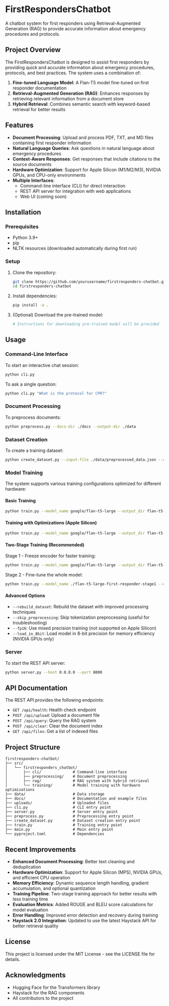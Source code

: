 # FirstRespondersChatbot

A chatbot system for first responders using Retrieval-Augmented Generation (RAG) to provide accurate information about emergency procedures and protocols.

## Project Overview

The FirstRespondersChatbot is designed to assist first responders by providing quick and accurate information about emergency procedures, protocols, and best practices. The system uses a combination of:

1. **Fine-tuned Language Model**: A Flan-T5 model fine-tuned on first responder documentation
2. **Retrieval-Augmented Generation (RAG)**: Enhances responses by retrieving relevant information from a document store
3. **Hybrid Retrieval**: Combines semantic search with keyword-based retrieval for better results

## Features

- **Document Processing**: Upload and process PDF, TXT, and MD files containing first responder information
- **Natural Language Queries**: Ask questions in natural language about emergency procedures
- **Context-Aware Responses**: Get responses that include citations to the source documents
- **Hardware Optimization**: Support for Apple Silicon (M1/M2/M3), NVIDIA GPUs, and CPU-only environments
- **Multiple Interfaces**:
  - Command-line interface (CLI) for direct interaction
  - REST API server for integration with web applications
  - Web UI (coming soon)

## Installation

### Prerequisites

- Python 3.9+
- pip
- NLTK resources (downloaded automatically during first run)

### Setup

1. Clone the repository:

   ```bash
   git clone https://github.com/yourusername/firstresponders-chatbot.git
   cd firstresponders-chatbot
   ```

2. Install dependencies:

   ```bash
   pip install -e .
   ```

3. (Optional) Download the pre-trained model:

   ```bash
   # Instructions for downloading pre-trained model will be provided
   ```

## Usage

### Command-Line Interface

To start an interactive chat session:

```bash
python cli.py
```

To ask a single question:

```bash
python cli.py "What is the protocol for CPR?"
```

### Document Processing

To preprocess documents:

```bash
python preprocess.py --docs-dir ./docs --output-dir ./data
```

### Dataset Creation

To create a training dataset:

```bash
python create_dataset.py --input-file ./data/preprocessed_data.json --output-file ./data/pseudo_data.json
```

### Model Training

The system supports various training configurations optimized for different hardware:

#### Basic Training

```bash
python train.py --model_name google/flan-t5-large --output_dir flan-t5-large-first-responder
```

#### Training with Optimizations (Apple Silicon)

```bash
python train.py --model_name google/flan-t5-large --output_dir flan-t5-large-first-responder --freeze_encoder --max_source_length 256 --max_target_length 64 --gradient_accumulation_steps 16
```

#### Two-Stage Training (Recommended)

Stage 1 - Freeze encoder for faster training:
```bash
python train.py --model_name google/flan-t5-large --output_dir flan-t5-large-first-responder-stage1 --freeze_encoder --num_train_epochs 3
```

Stage 2 - Fine-tune the whole model:
```bash
python train.py --model_name ./flan-t5-large-first-responder-stage1 --output_dir flan-t5-large-first-responder-final --num_train_epochs 5
```

#### Advanced Options

- `--rebuild_dataset`: Rebuild the dataset with improved processing techniques
- `--skip_preprocessing`: Skip tokenization preprocessing (useful for troubleshooting)
- `--fp16`: Use mixed precision training (not supported on Apple Silicon)
- `--load_in_8bit`: Load model in 8-bit precision for memory efficiency (NVIDIA GPUs only)

### Server

To start the REST API server:

```bash
python server.py --host 0.0.0.0 --port 8000
```

## API Documentation

The REST API provides the following endpoints:

- `GET /api/health`: Health check endpoint
- `POST /api/upload`: Upload a document file
- `POST /api/query`: Query the RAG system
- `POST /api/clear`: Clear the document index
- `GET /api/files`: Get a list of indexed files

## Project Structure

```
firstresponders-chatbot/
├── src/
│   └── firstresponders_chatbot/
│       ├── cli/              # Command-line interface
│       ├── preprocessing/    # Document preprocessing
│       ├── rag/              # RAG system with hybrid retrieval
│       └── training/         # Model training with hardware optimizations
├── data/                     # Data storage
├── docs/                     # Documentation and example files
├── uploads/                  # Uploaded files
├── cli.py                    # CLI entry point
├── server.py                 # Server entry point
├── preprocess.py             # Preprocessing entry point
├── create_dataset.py         # Dataset creation entry point
├── train.py                  # Training entry point
├── main.py                   # Main entry point
└── pyproject.toml            # Dependencies
```

## Recent Improvements

- **Enhanced Document Processing**: Better text cleaning and deduplication
- **Hardware Optimization**: Support for Apple Silicon (MPS), NVIDIA GPUs, and efficient CPU operation
- **Memory Efficiency**: Dynamic sequence length handling, gradient accumulation, and optional quantization
- **Training Pipeline**: Two-stage training approach for better results with less training time
- **Evaluation Metrics**: Added ROUGE and BLEU score calculations for model evaluation
- **Error Handling**: Improved error detection and recovery during training
- **Haystack 2.0 Integration**: Updated to use the latest Haystack API for better retrieval quality

## License

This project is licensed under the MIT License - see the LICENSE file for details.

## Acknowledgments

- Hugging Face for the Transformers library
- Haystack for the RAG components
- All contributors to the project
